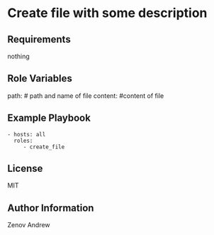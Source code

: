Create file with some description
=========



Requirements
------------

nothing 

Role Variables
--------------

path: # path and name of file
content: #content of file


Example Playbook
----------------

    - hosts: all
      roles:
         - create_file

License
-------

MIT

Author Information
------------------

Zenov Andrew 
